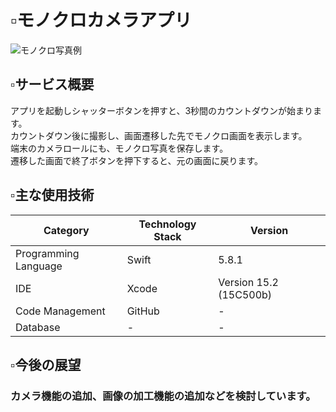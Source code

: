 # ▫️モノクロカメラアプリ
![モノクロ写真例](https://github.com/enamordo/MonochromeCameraApplication/assets/42616206/d4761e31-7754-4728-b652-e228acb32f9f)

## ▫️サービス概要
アプリを起動しシャッターボタンを押すと、3秒間のカウントダウンが始まります。<br>
カウントダウン後に撮影し、画面遷移した先でモノクロ画面を表示します。<br>
端末のカメラロールにも、モノクロ写真を保存します。<br>
遷移した画面で終了ボタンを押下すると、元の画面に戻ります。<br>

## ▫️主な使用技術
| Category | Technology Stack | Version |
| --- | --- | --- |
| Programming Language | Swift | 5.8.1 |
| IDE | Xcode | Version 15.2 (15C500b) |
| Code Management | GitHub | - |
| Database | - | - |

## ▫️今後の展望
### カメラ機能の追加、画像の加工機能の追加などを検討しています。
